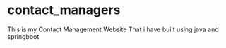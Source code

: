# contact_managers
This is my Contact Management Website That i have built using java and springboot
